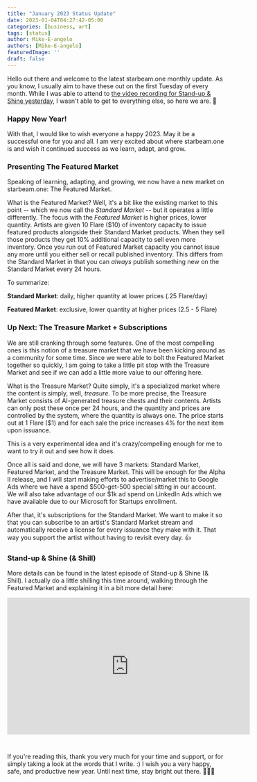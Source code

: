 ```yaml
---
title: "January 2023 Status Update"
date: 2023-01-04T04:27:42-05:00
categories: [business, art]
tags: [status]
author: Mike-E-angelo
authors: [Mike-E-angelo]
featuredImage: ''
draft: false
---
```


Hello out there and welcome to the latest starbeam.one monthly update.  As you know, I usually aim to have these out on the first Tuesday of every month.  While I was able to attend to [the video recording for Stand-up & Shine yesterday](https://youtu.be/QIOxLhZ4kDA), I wasn't able to get to everything else, so here we are. 🥳

### Happy New Year!

With that, I would like to wish everyone a happy 2023.  May it be a successful one for you and all.  I am very excited about where starbeam.one is and wish it continued success as we learn, adapt, and grow.

### Presenting The Featured Market

Speaking of learning, adapting, and growing, we now have a new market on starbeam.one: The Featured Market.

What is the Featured Market?  Well, it's a bit like the existing market to this point -- which we now call the *Standard Market* -- but it operates a little differently.  The focus with the *Featured Market* is higher prices, lower quantity.  Artists are given 10 Flare ($10) of inventory capacity to issue featured products alongside their Standard Market products.  When they sell those products they get 10% additional capacity to sell even more inventory.  Once you run out of Featured Market capacity you cannot issue any more until you either sell or recall published inventory.  This differs from the Standard Market in that you can *always* publish something new on the Standard Market every 24 hours.

To summarize:

**Standard Market**: daily, higher quantity at lower prices (.25 Flare/day)

**Featured Market**: exclusive, lower quantity at higher prices (2.5 - 5 Flare)

### Up Next: The Treasure Market + Subscriptions

We are still cranking through some features.  One of the most compelling ones is this notion of a treasure market that we have been kicking around as a community for some time.  Since we were able to bolt the Featured Market together so quickly, I am going to take a little pit stop with the Treasure Market and see if we can add a little more value to our offering here.

What is the Treasure Market?  Quite simply, it's a specialized market where the content is simply, well, *treasure*.  To be more precise, the Treasure Market consists of AI-generated treasure chests and their contents.  Artists can only post these once per 24 hours, and the quantity and prices are controlled by the system, where the quantity is always one.  The price starts out at 1 Flare ($1) and for each sale the price increases 4% for the next item upon issuance.

This is a very experimental idea and it's crazy/compelling enough for me to want to try it out and see how it does.

Once all is said and done, we will have 3 markets: Standard Market, Featured Market, and the Treasure Market.  This will be enough for the Alpha II release, and I will start making efforts to advertise/market this to Google Ads where we have a spend $500-get-500 special sitting in our account.  We will also take advantage of our $1k ad spend on LinkedIn Ads which we have available due to our Microsoft for Startups enrollment.

After that, it's subscriptions for the Standard Market.  We want to make it so that you can subscribe to an artist's Standard Market stream and automatically receive a license for every issuance they make with it.  That way you support the artist without having to revisit every day. 👍

### Stand-up & Shine (& Shill)

More details can be found in the latest episode of Stand-up & Shine (& Shill).  I actually do a little shilling this time around, walking through the Featured Market and explaining it in a bit more detail here:

<iframe width="560" height="315" src="https://www.youtube.com/embed/QIOxLhZ4kDA" title="YouTube video player" frameborder="0" allow="accelerometer; autoplay; clipboard-write; encrypted-media; gyroscope; picture-in-picture" allowfullscreen style="margin-bottom: 2em"></iframe>

If you're reading this, thank you very much for your time and support, or for simply taking a look at the words that I write. :)  I wish you a very happy, safe, and productive new year.  Until next time, stay bright out there. 🙏✨🚀
